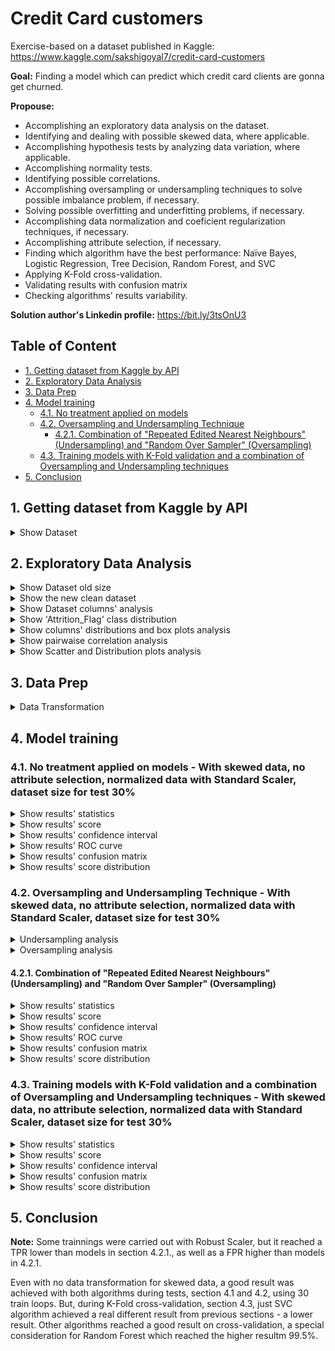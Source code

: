 # Credit Card customers

Exercise-based on a dataset published in Kaggle: https://www.kaggle.com/sakshigoyal7/credit-card-customers

**Goal:** Finding a model which can predict which credit card clients are gonna get churned.

**Propouse:**

 - Accomplishing an exploratory data analysis on the dataset.
 - Identifying and dealing with possible skewed data, where applicable.
 - Accomplishing hypothesis tests by analyzing data variation, where applicable.
 - Accomplishing normality tests.
 - Identifying possible correlations.
 - Accomplishing oversampling or undersampling techniques to solve possible imbalance problem, if necessary.
 - Solving possible overfitting and underfitting problems, if necessary.
 - Accomplishing data normalization and coeficient regularization techniques, if necessary.
 - Accomplishing attribute selection, if necessary.
 - Finding which algorithm have the best performance: Naïve Bayes, Logistic Regression, Tree Decision, Random Forest, and SVC
 - Applying K-Fold cross-validation.
 - Validating results with confusion matrix
 - Checking algorithms' results variability.

**Solution author's Linkedin profile:** https://bit.ly/3tsOnU3

## Table of Content
- [1. Getting dataset from Kaggle by API](https://github.com/TheVini/DataScience/blob/master/classification/credit_card_customers/README.md#1-getting-dataset-from-kaggle-by-api)
- [2. Exploratory Data Analysis](https://github.com/TheVini/DataScience/blob/master/classification/credit_card_customers/README.md#2-exploratory-data-analysis)
- [3. Data Prep](https://github.com/TheVini/DataScience/blob/master/classification/credit_card_customers/README.md#3-data-prep)
- [4. Model training](https://github.com/TheVini/DataScience/blob/master/classification/credit_card_customers/README.md#4-model-training)
  * [4.1. No treatment applied on models](https://github.com/TheVini/DataScience/blob/master/classification/credit_card_customers/README.md#41-no-treatment-applied-on-models---with-skewed-data-no-attribute-selection-normalized-data-with-standard-scaler-dataset-size-for-test-30)
  * [4.2. Oversampling and Undersampling Technique](https://github.com/TheVini/DataScience/blob/master/classification/credit_card_customers/README.md#42-oversampling-and-undersampling-technique---with-skewed-data-no-attribute-selection-normalized-data-with-standard-scaler-dataset-size-for-test-30)
    + [4.2.1. Combination of "Repeated Edited Nearest Neighbours" (Undersampling) and "Random Over Sampler" (Oversampling)](https://github.com/TheVini/DataScience/blob/master/classification/credit_card_customers/README.md#421-combination-of-repeated-edited-nearest-neighbours-undersampling-and-random-over-sampler-oversampling)
  * [4.3. Training models with K-Fold validation and a combination of Oversampling and Undersampling techniques](https://github.com/TheVini/DataScience/blob/master/classification/credit_card_customers/README.md#43-training-models-with-k-fold-validation-and-a-combination-of-oversampling-and-undersampling-techniques---with-skewed-data-no-attribute-selection-normalized-data-with-standard-scaler-dataset-size-for-test-30)
- [5. Conclusion]()

## 1. Getting dataset from Kaggle by API

<details><summary>Show Dataset</summary>
<p align="center">
  <img src="https://github.com/TheVini/DataScience/blob/master/classification/credit_card_customers/src/Image_001.png" width="1050">
</p>
</details>

## 2. Exploratory Data Analysis

<details><summary>Show Dataset old size</summary>
<p align="center">
  <img src="https://github.com/TheVini/DataScience/blob/master/classification/credit_card_customers/src/Image_002.png" height="25">
</p>
</details>

<details><summary>Show the new clean dataset</summary>
 <ul>
<li> According to this dataset author on Kaggle, two last columns must be deleted. New size: 10127 x 21.
</ul>
<p align="center">
  <img src="https://github.com/TheVini/DataScience/blob/master/classification/credit_card_customers/src/Image_003.png" width="1050">
</p>
</details>

<details><summary>Show Dataset columns' analysis</summary>
<ul>
<li> Upper image shows that by getting "non-null" results, it proves that there is no null data, so there is no need to delete elements/columns or to add data by interpolation.
<li> Upper image shows that between explicative variables, there are some qualitative variables ("object" type), quantiative ones - discrete (most of them of "int64" type) and continuous (most of them of "float64"). After a deep analysis, it was noted that some variables could have their type converted from "int64" to "float64", for this context - "Total_Trans_Amt" (Total Transaction Amount) and "Total_Revolving_Bal" (Total Revolving Balance on the Credit Card). Because they represent the sum of continuous values.
<li> In the lower image, it was noticed it is necessary to apply data normalization technique to some columns.
</ul>
<p align="center">
  <img src="https://github.com/TheVini/DataScience/blob/master/classification/credit_card_customers/src/Image_004.png" height="350">
  <img src="https://github.com/TheVini/DataScience/blob/master/classification/credit_card_customers/src/Image_005.png" height="200">
</p>
</details>

<details><summary>Show 'Attrition_Flag' class distribution</summary>
 <ul>
<li> The response variable, 'Attrition_Flag', is unbalanced between its classes - 'Attrited Customer' and 'Existing Customer'. Then, some undersampling or oversampling technique must be applied on dataset in order to remove elements or add some synthetic elements.
</ul>
<p align="center">
  <img src="https://github.com/TheVini/DataScience/blob/master/classification/credit_card_customers/src/Image_006.png" width="450">
</p>
</details>

<details><summary>Show columns' distributions and box plots analysis</summary>
 <ul>
<li> There are skewed data in some columns and it can be seen on quantitative explicative variables' histograms and on their boxplots. 
</ul>
<p align="center">
  <img src="https://github.com/TheVini/DataScience/blob/master/classification/credit_card_customers/src/Image_007.png" width="950">
  <img src="https://github.com/TheVini/DataScience/blob/master/classification/credit_card_customers/src/Image_008.png" width="950">
  <img src="https://github.com/TheVini/DataScience/blob/master/classification/credit_card_customers/src/Image_009.png" width="950">
  <img src="https://github.com/TheVini/DataScience/blob/master/classification/credit_card_customers/src/Image_010.png" width="950">
  <img src="https://github.com/TheVini/DataScience/blob/master/classification/credit_card_customers/src/Image_011.png" width="950">
  <img src="https://github.com/TheVini/DataScience/blob/master/classification/credit_card_customers/src/Image_012.png" width="950">
  <img src="https://github.com/TheVini/DataScience/blob/master/classification/credit_card_customers/src/Image_013.png" width="950">
  <img src="https://github.com/TheVini/DataScience/blob/master/classification/credit_card_customers/src/Image_014.png" width="950">
  <img src="https://github.com/TheVini/DataScience/blob/master/classification/credit_card_customers/src/Image_015.png" width="950">
  <img src="https://github.com/TheVini/DataScience/blob/master/classification/credit_card_customers/src/Image_016.png" width="950">
  <img src="https://github.com/TheVini/DataScience/blob/master/classification/credit_card_customers/src/Image_017.png" width="950">
  <img src="https://github.com/TheVini/DataScience/blob/master/classification/credit_card_customers/src/Image_018.png" width="950">
  <img src="https://github.com/TheVini/DataScience/blob/master/classification/credit_card_customers/src/Image_019.png" width="950">
  <img src="https://github.com/TheVini/DataScience/blob/master/classification/credit_card_customers/src/Image_020.png" width="450">
</p>
</details>

<details><summary>Show pairwaise correlation analysis</summary>
 <ul>
<li> The heatmap for Pearson correlation table below proves no explicative variable is, at least, on moderate level, according to Evans classification, Evans (1996, also http://leg.ufpr.br/~silvia/CE003/node74.html, on Brazilian portuguese)
</ul>
<p align="center">
  <img src="https://github.com/TheVini/DataScience/blob/master/classification/credit_card_customers/src/Image_021.png" width="850">
</p>
</details>

<details><summary>Show Scatter and Distribution plots analysis</summary>
 <ul>
<li> Pairwise relationships graphics below proves it's going to be hard to the algorithms learning how to distinguish elements from both classes. Probably, undersampling techniques can solve this problem. Also, oversampling can solve the unbalanced data problem.
</ul>
<p align="center">
  <img src="https://github.com/TheVini/DataScience/blob/master/classification/credit_card_customers/src/Image_022.png" width="850">
</p>
</details>

## 3. Data Prep

<details><summary>Data Transformation</summary>
 <ul>
<li> No transformation was applied to skewed variables, because none of them (Log and Square trasnformation) resulted in a good distribution. Analyzed columns: 'Credit_Limit', 'Avg_Open_To_Buy', 'Total_Amt_Chng_Q4_Q1', 'Total_Ct_Chng_Q4_Q1', 'Avg_Utilization_Ratio', 'Total_Trans_Amt', 'Total_Revolving_Bal'. So, RobustScaler is recommended to use in this columns during model training (see https://towardsdatascience.com/scale-standardize-or-normalize-with-scikit-learn-6ccc7d176a02).
</ul>
<p align="center">
  <img src="https://github.com/TheVini/DataScience/blob/master/classification/credit_card_customers/src/Image_023.png" width="950">
  <img src="https://github.com/TheVini/DataScience/blob/master/classification/credit_card_customers/src/Image_024.png" width="950">
  <img src="https://github.com/TheVini/DataScience/blob/master/classification/credit_card_customers/src/Image_025.png" width="950">
  <img src="https://github.com/TheVini/DataScience/blob/master/classification/credit_card_customers/src/Image_026.png" width="950">
  <img src="https://github.com/TheVini/DataScience/blob/master/classification/credit_card_customers/src/Image_027.png" width="950">
  <img src="https://github.com/TheVini/DataScience/blob/master/classification/credit_card_customers/src/Image_028.png" width="950">
  <img src="https://github.com/TheVini/DataScience/blob/master/classification/credit_card_customers/src/Image_029.png" width="950">
</p>
</details>

## 4. Model training

### 4.1. No treatment applied on models - With skewed data, no attribute selection, normalized data with Standard Scaler, dataset size for test 30%

<details><summary>Show results' statistics</summary>
<p align="center">
  <img src="https://github.com/TheVini/DataScience/blob/master/classification/credit_card_customers/src/Image_030.png" height="250">
</p>
</details>

<details><summary>Show results' score</summary>
<p align="center">
  <img src="https://github.com/TheVini/DataScience/blob/master/classification/credit_card_customers/src/Image_031.png" height="450">
</p>
</details>

<details><summary>Show results' confidence interval</summary>
<p align="center">
  <img src="https://github.com/TheVini/DataScience/blob/master/classification/credit_card_customers/src/Image_032.png" width="550">
</p>
</details>

<details><summary>Show results' ROC curve</summary>
<p align="center">
  <img src="https://github.com/TheVini/DataScience/blob/master/classification/credit_card_customers/src/Image_033.png" height="600">
</p>
</details>

<details><summary>Show results' confusion matrix</summary>
<p align="center">
  <img src="https://github.com/TheVini/DataScience/blob/master/classification/credit_card_customers/src/Image_034.png" height="550">
</p>
</details>

<details><summary>Show results' score distribution</summary>
<p align="center">
  <img src="https://github.com/TheVini/DataScience/blob/master/classification/credit_card_customers/src/Image_035.png" height="450">
</p>
</details>

### 4.2. Oversampling and Undersampling Technique - With skewed data, no attribute selection, normalized data with Standard Scaler, dataset size for test 30%

<details><summary>Undersampling analysis</summary>
<p>Some undersamping techniques were tested and the best one was the "Repeated Edited Nearest Neighbours". Undersampling techniques that were tested:</p>
<ul>
<li> Tomek Links
<li> Nearest Neighbours Technique
<li> AllKNN
<li> Condensed Nearest Neighbors
<li> Repeated Edited Nearest Neighbours
<li> One Sided Selection
<li> Neighbourhood Cleaning Rule
</ul>
</details>

<details><summary>Oversampling analysis</summary>
<p>Some oversamping techniques were tested and the best one was the "Random Over Sampler". Undersampling techniques that were tested:</p>
<ul>
<li> Random Over Sampler
<li> SMOTE
<li> ADASYN
<li> Borderline SMOTE
<li> SMOTEN
</ul>
</details>

#### 4.2.1. Combination of "Repeated Edited Nearest Neighbours" (Undersampling) and "Random Over Sampler" (Oversampling)

<details><summary>Show results' statistics</summary>
<p align="center">
  <img src="https://github.com/TheVini/DataScience/blob/master/classification/credit_card_customers/src/Image_036.png" height="250">
</p>
</details>

<details><summary>Show results' score</summary>
<p align="center">
  <img src="https://github.com/TheVini/DataScience/blob/master/classification/credit_card_customers/src/Image_037.png" height="450">
</p>
</details>

<details><summary>Show results' confidence interval</summary>
<p align="center">
  <img src="https://github.com/TheVini/DataScience/blob/master/classification/credit_card_customers/src/Image_038.png" width="550">
</p>
</details>

<details><summary>Show results' ROC curve</summary>
<p align="center">
  <img src="https://github.com/TheVini/DataScience/blob/master/classification/credit_card_customers/src/Image_039.png" height="600">
</p>
</details>

<details><summary>Show results' confusion matrix</summary>
<p align="center">
  <img src="https://github.com/TheVini/DataScience/blob/master/classification/credit_card_customers/src/Image_040.png" height="550">
</p>
</details>

<details><summary>Show results' score distribution</summary>
<p align="center">
  <img src="https://github.com/TheVini/DataScience/blob/master/classification/credit_card_customers/src/Image_041.png" height="450">
</p>
</details>

### 4.3. Training models with K-Fold validation and a combination of Oversampling and Undersampling techniques - With skewed data, no attribute selection, normalized data with Standard Scaler, dataset size for test 30%

<details><summary>Show results' statistics</summary>
<p align="center">
  <img src="https://github.com/TheVini/DataScience/blob/master/classification/credit_card_customers/src/Image_042.png" height="250">
</p>
</details>

<details><summary>Show results' score</summary>
<p align="center">
  <img src="https://github.com/TheVini/DataScience/blob/master/classification/credit_card_customers/src/Image_043.png" height="450">
</p>
</details>

<details><summary>Show results' confidence interval</summary>
<p align="center">
  <img src="https://github.com/TheVini/DataScience/blob/master/classification/credit_card_customers/src/Image_044.png" width="550">
</p>
</details>

<details><summary>Show results' confusion matrix</summary>
<p align="center">
  <img src="https://github.com/TheVini/DataScience/blob/master/classification/credit_card_customers/src/Image_045.png" height="550">
</p>
</details>

<details><summary>Show results' score distribution</summary>
<p align="center">
  <img src="https://github.com/TheVini/DataScience/blob/master/classification/credit_card_customers/src/Image_046.png" height="450">
</p>
</details>

## 5. Conclusion

**Note:** Some trainnings were carried out with Robust Scaler, but it reached a TPR lower than models in section 4.2.1., as well as a FPR higher than models in 4.2.1.

Even with no data transformation for skewed data, a good result was achieved with both algorithms during tests, section 4.1 and 4.2, using 30 train loops. But, during K-Fold cross-validation, section 4.3, just SVC algorithm achieved a real different result from previous sections - a lower result. Other algorithms reached a good result on cross-validation, a special consideration for Random Forest which reached the higher resultm 99.5%.
